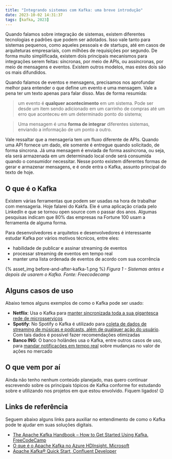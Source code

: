 ```yaml
---
title: "Integrando sistemas com Kafka: uma breve introdução"
date: 2023-10-02 14:31:37
tags: [kafka, 2023]
---
```


Quando falamos sobre integração de sistemas, existem diferentes tecnologias e padrões que podem ser adotados. Isso vale tanto para sistemas pequenos, como aqueles pessoais e de startups, até em casos de arquiteturas empresariais, com milhões de requisições por segundo. De forma muito simplificada, existem dois principais mecanismos para integrações serem feitas: síncronas, por meio de APIs, ou assíncronas, por meio de mensagens e eventos. Existem outros modelos, mas estes dois são os mais difundidos.

Quando falamos de eventos e mensagens, precisamos nos aprofundar melhor para entender o que define um evento e uma mensagem. Vale a pena ter um texto apenas para falar disso. Mas de forma resumida:

> um evento é **qualquer acontecimento** em um sistema. Pode ser desde um item sendo adicionado em um carrinho de compras até um erro que aconteceu em um determinado ponto do sistema;

> Uma mensagem é uma **forma de integrar** diferentes sistemas, enviando a informação de um ponto a outro. 

Vale ressaltar que a mensageria tem um fluxo diferente de APIs. Quando uma API fornece um dado, ele somente é entregue quando solicitado, de forma síncrona. Já uma mensagem é enviada de forma assíncrona, ou seja, ela será armazenada em um determinado local onde será consumida quando o consumidor necessitar. Nesse ponto existem diferentes formas de gerar e armazenar mensagens, e é onde entra o Kafka, assunto principal do texto de hoje.

## O que é o Kafka

Existem várias ferramentas que podem ser usadas na hora de trabalhar com mensageria. Hoje falarei do Kakfa. Ele é uma aplicação criada pelo LinkedIn e que se tornou open source com o passar dos anos. Algumas pesquisas indicam que 80% das empresas na Fortune 100 usam a ferramenta de alguma forma.

Para desenvolvedores e arquitetos e desenvolvedores é interessante estudar Kafka por vários motivos técnicos, entre eles:

*  habilidade de publicar e assinar streaming de eventos
*  processar streaming de eventos em tempo real
*  manter uma lista ordenada de eventos de acordo com sua ocorrência


{% asset_img before-and-after-kafka-1.png %}
*Figura 1 - Sistemas antes e depois de usarem o Kafka. Fonte: Freecodecamp*

## Alguns casos de uso

Abaixo temos alguns exemplos de como o Kafka pode ser usado:

* **Netflix**: Usa o Kafka para [manter sincronizada toda a sua gigantesca rede de microsserviços](https://www.confluent.io/blog/how-kafka-is-used-by-netflix/)
* **Spotify**: No Spotify o Kafka é utilizado para [coleta de dados de streaming de músicas e podcasts, além de qualquer ação do usuário](https://engineering.atspotify.com/2016/03/spotifys-event-delivery-the-road-to-the-cloud-part-ii/). Com tais dados é possível fazer recomendações otimizadas
*  **Banco ING**: O banco holândes usa o Kafka, entre outros casos de uso, para [mandar notificações em tempo real](https://www.youtube.com/watch?v=mAVSrb7Xrm8) sobre mudanças no valor de ações no mercado

## O que vem por aí

Ainda não tenho nenhum conteúdo planejado, mas quero continuar escrevendo sobre os principais tópicos de Kafka conforme for estudando sobre e utilizando nos projetos em que estou envolvido. Fiquem ligados! 😉

## Links de referência

Seguem abaixo alguns links para auxiliar no entendimento de como o Kafka pode te ajudar em suas soluções digitais.

* [The Apache Kafka Handbook – How to Get Started Using Kafka. FreeCodeCamp](https://www.freecodecamp.org/news/apache-kafka-handbook/)
* [O que é o Apache Kafka no Azure HDInsight. Microsoft](https://learn.microsoft.com/pt-br/azure/hdinsight/kafka/apache-kafka-introduction)
* [Apache Kafka® Quick Start, Confluent Developer](https://developer.confluent.io/quickstart/kafka-on-confluent-cloud/)
